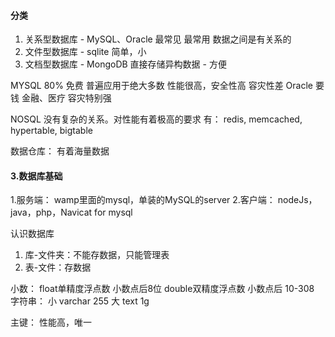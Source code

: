 #### 分类

1. 关系型数据库 - MySQL、Oracle  最常见 最常用
    数据之间是有关系的
2. 文件型数据库 - sqlite
    简单，小
3. 文档型数据库 - MongoDB
    直接存储异构数据 - 方便

MYSQL  80%   免费   普遍应用于绝大多数
    性能很高，安全性高
    容灾性差
Oracle      要钱    金融、医疗
    容灾特别强

NOSQL  没有复杂的关系。对性能有着极高的要求
    有： redis, memcached, hypertable, bigtable

数据仓库： 有着海量数据

#### 3.数据库基础

1.服务端： wamp里面的mysql，单装的MySQL的server
2.客户端： nodeJs，java，php，Navicat for mysql

认识数据库
1. 库-文件夹：不能存数据，只能管理表
2. 表-文件：存数据


小数： float单精度浮点数 小数点后8位   double双精度浮点数 小数点后 10-308
字符串： 小   varchar 255
        大   text 1g

主键： 性能高，唯一
